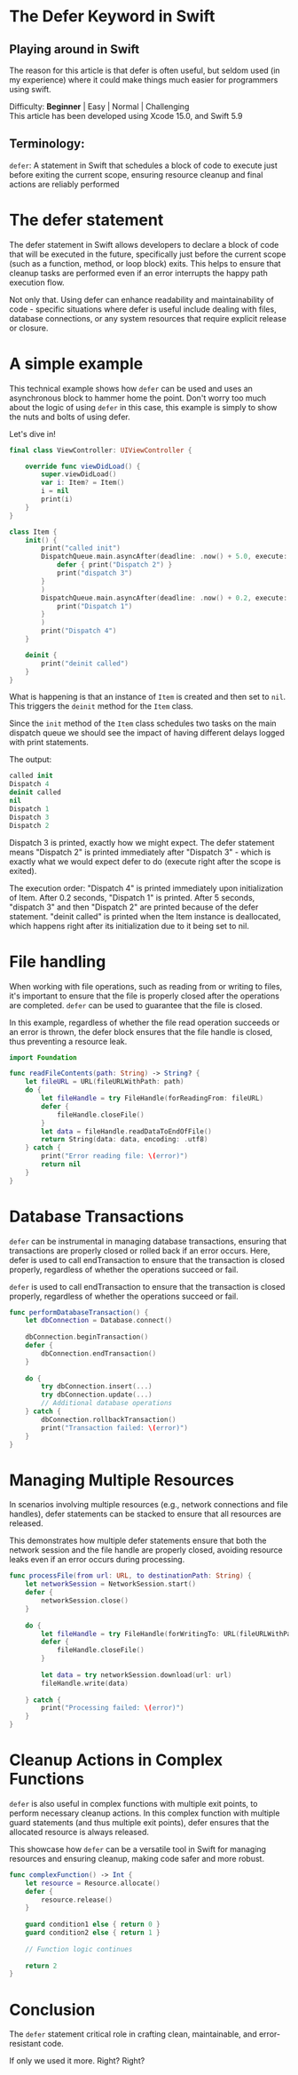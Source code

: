 # The Defer Keyword in Swift
## Playing around in Swift

The reason for this article is that defer is often useful, but seldom used (in my experience) where it could make things much easier for programmers using swift.

Difficulty: **Beginner** | Easy | Normal | Challenging<br/>
This article has been developed using Xcode 15.0, and Swift 5.9

## Terminology:
`defer`: A statement in Swift that schedules a block of code to execute just before exiting the current scope, ensuring resource cleanup and final actions are reliably performed

# The defer statement
The defer statement in Swift allows developers to declare a block of code that will be executed in the future, specifically just before the current scope (such as a function, method, or loop block) exits. This helps to ensure that cleanup tasks are performed even if an error interrupts the happy path execution flow.

Not only that. Using defer can enhance readability and maintainability of code - specific situations where defer is useful include dealing with files, database connections, or any system resources that require explicit release or closure.

# A simple example
This technical example shows how `defer` can be used and uses an asynchronous block to hammer home the point. Don't worry too much about the logic of using `defer` in this case, this example is simply to show the nuts and bolts of using defer.

Let's dive in! 

```swift
final class ViewController: UIViewController {

    override func viewDidLoad() {
        super.viewDidLoad()
        var i: Item? = Item()
        i = nil
        print(i)
    }
}

class Item {
    init() {
        print("called init")
        DispatchQueue.main.asyncAfter(deadline: .now() + 5.0, execute: {
            defer { print("Dispatch 2") }
            print("dispatch 3")
        }
        )
        DispatchQueue.main.asyncAfter(deadline: .now() + 0.2, execute: {
            print("Dispatch 1")
        }
        )
        print("Dispatch 4")
    }

    deinit {
        print("deinit called")
    }
}
```

What is happening is that an instance of `Item` is created and then set to `nil`. This triggers the `deinit` method for the `Item` class.

Since the `init` method of the `Item` class schedules two tasks on the main dispatch queue we should see the impact of having different delays logged with print statements.

The output: 

```swift
called init
Dispatch 4
deinit called
nil
Dispatch 1
Dispatch 3
Dispatch 2
```

Dispatch 3 is printed, exactly how we might expect. The defer statement means "Dispatch 2" is printed immediately after "Dispatch 3" - which is exactly what we would expect defer to do (execute right after the scope is exited).

The execution order: 
"Dispatch 4" is printed immediately upon initialization of Item.
After 0.2 seconds, "Dispatch 1" is printed.
After 5 seconds, "dispatch 3" and then "Dispatch 2" are printed because of the defer statement.
"deinit called" is printed when the Item instance is deallocated, which happens right after its initialization due to it being set to nil.

# File handling
When working with file operations, such as reading from or writing to files, it's important to ensure that the file is properly closed after the operations are completed. `defer` can be used to guarantee that the file is closed.

In this example, regardless of whether the file read operation succeeds or an error is thrown, the defer block ensures that the file handle is closed, thus preventing a resource leak.

```swift
import Foundation

func readFileContents(path: String) -> String? {
    let fileURL = URL(fileURLWithPath: path)
    do {
        let fileHandle = try FileHandle(forReadingFrom: fileURL)
        defer {
            fileHandle.closeFile()
        }
        let data = fileHandle.readDataToEndOfFile()
        return String(data: data, encoding: .utf8)
    } catch {
        print("Error reading file: \(error)")
        return nil
    }
}
```

# Database Transactions
`defer` can be instrumental in managing database transactions, ensuring that transactions are properly closed or rolled back if an error occurs. Here, defer is used to call endTransaction to ensure that the transaction is closed properly, regardless of whether the operations succeed or fail.

`defer` is used to call endTransaction to ensure that the transaction is closed properly, regardless of whether the operations succeed or fail.


```swift
func performDatabaseTransaction() {
    let dbConnection = Database.connect()
    
    dbConnection.beginTransaction()
    defer {
        dbConnection.endTransaction()
    }
    
    do {
        try dbConnection.insert(...)
        try dbConnection.update(...)
        // Additional database operations
    } catch {
        dbConnection.rollbackTransaction()
        print("Transaction failed: \(error)")
    }
}
```

# Managing Multiple Resources
In scenarios involving multiple resources (e.g., network connections and file handles), defer statements can be stacked to ensure that all resources are released.

This demonstrates how multiple defer statements ensure that both the network session and the file handle are properly closed, avoiding resource leaks even if an error occurs during processing.

```swift
func processFile(from url: URL, to destinationPath: String) {
    let networkSession = NetworkSession.start()
    defer {
        networkSession.close()
    }
    
    do {
        let fileHandle = try FileHandle(forWritingTo: URL(fileURLWithPath: destinationPath))
        defer {
            fileHandle.closeFile()
        }
        
        let data = try networkSession.download(url: url)
        fileHandle.write(data)
        
    } catch {
        print("Processing failed: \(error)")
    }
}
```

# Cleanup Actions in Complex Functions
`defer` is also useful in complex functions with multiple exit points, to perform necessary cleanup actions. In this complex function with multiple guard statements (and thus multiple exit points), defer ensures that the allocated resource is always released.

This showcase how `defer` can be a versatile tool in Swift for managing resources and ensuring cleanup, making code safer and more robust.

```swift
func complexFunction() -> Int {
    let resource = Resource.allocate()
    defer {
        resource.release()
    }
    
    guard condition1 else { return 0 }
    guard condition2 else { return 1 }
    
    // Function logic continues
    
    return 2
}
```

# Conclusion
The `defer` statement critical role in crafting clean, maintainable, and error-resistant code.

If only we used it more. Right? Right?
